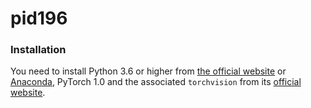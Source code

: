 # pid196

### Installation
You need to install Python 3.6 or higher from [the official website](https://www.python.org/) or [Anaconda](https://anaconda.org/), PyTorch 1.0 and the associated `torchvision` from its [official website](https://pytorch.org/).
